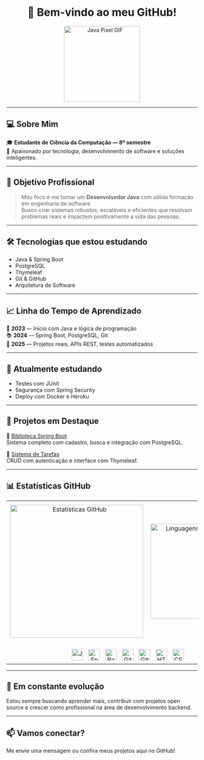 <h1 align="center">👋 Bem-vindo ao meu GitHub!</h1>

<p align="center">
  <img src="https://media.giphy.com/media/mEhPCIDM2bTrl0XKTG/giphy.gif" alt="Java Pixel GIF" width="200"/>
</p>

---

<h2>💻 Sobre Mim</h2>

🎓 <strong>Estudante de Ciência da Computação — 8º semestre</strong><br>
🚀 Apaixonado por tecnologia, desenvolvimento de software e soluções inteligentes.

---

<h2>🎯 Objetivo Profissional</h2>

<blockquote>
  Meu foco é me tornar um <strong>Desenvolvedor Java</strong> com sólida formação em engenharia de software.<br>
  Busco criar sistemas robustos, escaláveis e eficientes que resolvam problemas reais e impactem positivamente a vida das pessoas.
</blockquote>

---

<h2>🛠️ Tecnologias que estou estudando</h2>

<ul>
  <li>Java & Spring Boot</li>
  <li>PostgreSQL</li>
  <li>Thymeleaf</li>
  <li>Git & GitHub</li>
  <li>Arquitetura de Software</li>
</ul>

---

<h2>📈 Linha do Tempo de Aprendizado</h2>

🧠 <strong>2023</strong> — Início com Java e lógica de programação<br>
📚 <strong>2024</strong> — Spring Boot, PostgreSQL, Git<br>
🚀 <strong>2025</strong> — Projetos reais, APIs REST, testes automatizados

---

<h2>📌 Atualmente estudando</h2>

- Testes com JUnit  
- Segurança com Spring Security  
- Deploy com Docker e Heroku

---

<h2>📂 Projetos em Destaque</h2>

📘 <a href="https://github.com/jonnyzera/Biblioteca-springboot-thymleaf-postgsql">Biblioteca Spring Boot</a>  
Sistema completo com cadastro, busca e integração com PostgreSQL.

🧾 <a href="https://github.com/jonnyzera/Lista-simples-Java-Spring">Sistema de Tarefas</a>  
CRUD com autenticação e interface com Thymeleaf.

---

<h2>📊 Estatísticas GitHub</h2>

<table>
  <tr>
    <td align="center" style="padding: 10px;">
      <img src="https://github-readme-stats.vercel.app/api?username=jonnyzera&show_icons=true&theme=radical" alt="Estatísticas GitHub" width="350"/>
    </td>
    <td align="center" style="padding: 10px;">
      <img src="https://github-readme-stats.vercel.app/api/top-langs/?username=jonnyzera&layout=compact&theme=radical" alt="Linguagens mais usadas" width="250"/>
    </td>
  </tr>
  <tr>
    <td colspan="2" align="center" style="padding-top: 15px;">
      <img src="https://cdn.jsdelivr.net/gh/devicons/devicon/icons/java/java-original.svg" width="30" title="Java" style="margin: 5px"/>
      <img src="https://cdn.jsdelivr.net/gh/devicons/devicon/icons/spring/spring-original.svg" width="30" title="Spring Boot" style="margin: 5px"/>
      <img src="https://cdn.jsdelivr.net/gh/devicons/devicon/icons/postgresql/postgresql-original.svg" width="30" title="PostgreSQL" style="margin: 5px"/>
      <img src="https://cdn.jsdelivr.net/gh/devicons/devicon/icons/git/git-original.svg" width="30" title="Git" style="margin: 5px"/>
      <img src="https://cdn.jsdelivr.net/gh/devicons/devicon/icons/github/github-original.svg" width="30" title="GitHub" style="margin: 5px"/>
      <img src="https://cdn.jsdelivr.net/gh/devicons/devicon/icons/html5/html5-original.svg" width="30" title="HTML5" style="margin: 5px"/>
      <img src="https://cdn.jsdelivr.net/gh/devicons/devicon/icons/css3/css3-original.svg" width="30" title="CSS3" style="margin: 5px"/>
    </td>
  </tr>
</table>


---

<h2>🌱 Em constante evolução</h2>

Estou sempre buscando aprender mais, contribuir com projetos open source e crescer como profissional na área de desenvolvimento backend.

---

<h2>📫 Vamos conectar?</h2>

Me envie uma mensagem ou confira meus projetos aqui no GitHub!
